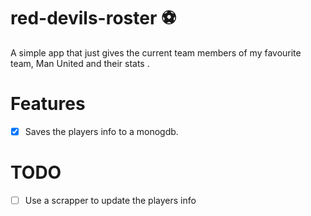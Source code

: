 # red-devils-roster :soccer:
A simple app that just gives the current team members of my favourite team, Man United  and their stats .


# Features

* [x] Saves the players info to a monogdb.


# TODO

* [ ] Use a scrapper to update the players info
